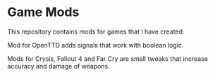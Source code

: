 # Game Mods

This repository contains mods for games that I have created.

Mod for OpenTTD adds signals that work with boolean logic.

Mods for Crysis, Fallout 4 and Far Cry are small tweaks that increase accuracy and damage of weapons.
